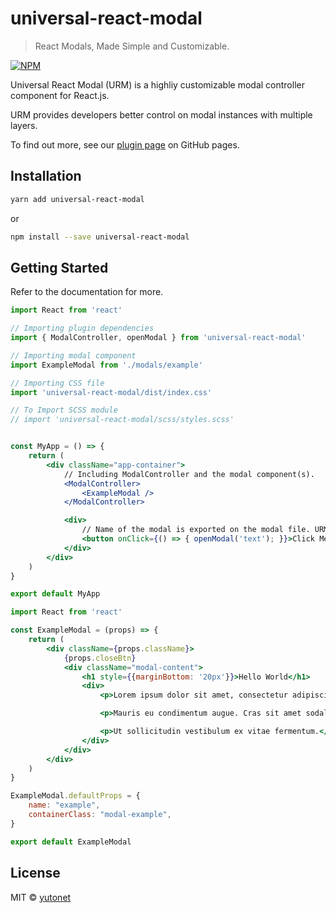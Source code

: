 # universal-react-modal

> React Modals, Made Simple and Customizable.

[![NPM](https://img.shields.io/npm/v/universal-react-modal.svg)](https://www.npmjs.com/package/universal-react-modal)
<!-- [![JavaScript Style Guide](https://img.shields.io/badge/code_style-standard-brightgreen.svg)](https://standardjs.com) -->

Universal React Modal (URM) is a highliy customizable modal controller component for React.js.

URM provides developers better control on modal instances with multiple layers.

To find out more, see our [plugin page](https://yutonet.github.io/universal-react-modal/#/universal-react-modal/) on GitHub pages.

## Installation

```bash
yarn add universal-react-modal
```
or
```bash
npm install --save universal-react-modal
```

## Getting Started

Refer to the documentation for more.

```jsx
import React from 'react'

// Importing plugin dependencies
import { ModalController, openModal } from 'universal-react-modal'

// Importing modal component
import ExampleModal from './modals/example'

// Importing CSS file
import 'universal-react-modal/dist/index.css'

// To Import SCSS module
// import 'universal-react-modal/scss/styles.scss'


const MyApp = () => {
    return (
        <div className="app-container">
            // Including ModalController and the modal component(s).
            <ModalController>
                <ExampleModal />
            </ModalController>

            <div>
                // Name of the modal is exported on the modal file. URM detects and opens the modal automatically.
                <button onClick={() => { openModal('text'); }}>Click Me!</button>
            </div>
        </div>
    )
}

export default MyApp
```

```jsx
import React from 'react'

const ExampleModal = (props) => {
    return (
        <div className={props.className}>
            {props.closeBtn}
            <div className="modal-content">
                <h1 style={{marginBottom: '20px'}}>Hello World</h1>
                <div>
                    <p>Lorem ipsum dolor sit amet, consectetur adipiscing elit.</p>

                    <p>Mauris eu condimentum augue. Cras sit amet sodales ligula.</p>

                    <p>Ut sollicitudin vestibulum ex vitae fermentum.</p>
                </div>
            </div>
        </div>
    )
}

ExampleModal.defaultProps = {
    name: "example",
    containerClass: "modal-example",
}

export default ExampleModal
```

## License

MIT © [yutonet](https://github.com/yutonet)
